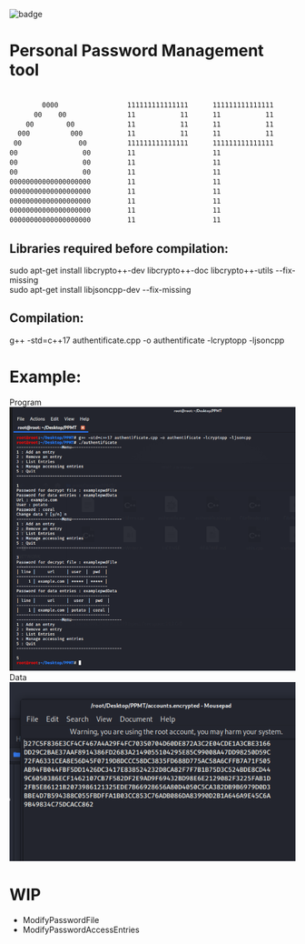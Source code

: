 ![badge](https://github.com/Asher0004/PPMT/workflows/C++%20CI/badge.svg)

# Personal Password Management tool

             
```bash
             
        0000                 111111111111111      111111111111111      11111111111111111111      111111111111111
      00    00               11           11      11           11      11      1111      11            111
    00        00             11           11      11           11      11      1111      11            111
  000          000           11           11      11           11      11      1111      11            111
 00              00          111111111111111      111111111111111      11      1111      11            111
00                00         11                   11                   11      1111      11            111
00                00         11                   11                   11      1111      11            111
00                00         11                   11                   11      1111      11            111
00000000000000000000         11                   11                   11                11            111
00000000000000000000         11                   11                   11                11            111
00000000000000000000         11                   11                   11                11            111
00000000000000000000         11                   11                   11                11            111
00000000000000000000         11                   11                   11                11            111
```

## Libraries required before compilation: 

sudo apt-get install libcrypto++-dev libcrypto++-doc libcrypto++-utils --fix-missing <br>
sudo apt-get install libjsoncpp-dev --fix-missing

## Compilation:
g++ -std=c++17 authentificate.cpp -o authentificate -lcryptopp -ljsoncpp

# Example:
Program
![alt text](/picture/example.PNG)
Data <br>
![alt text](/picture/data.PNG)

# WIP
- ModifyPasswordFile
- ModifyPasswordAccessEntries

